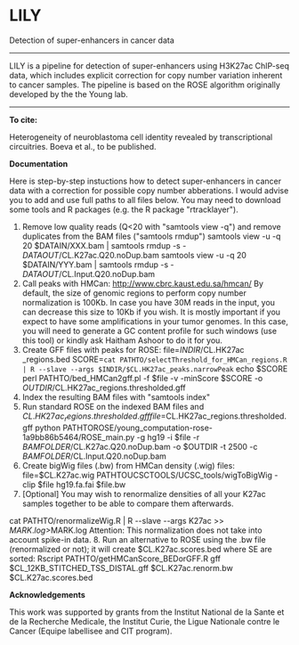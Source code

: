 # LILY
Detection of super-enhancers in cancer data    

---------------------------------------------------------------------------------------------------------------------------

LILY is a pipeline for detection of super-enhancers using H3K27ac ChIP-seq data, which includes explicit correction for copy number variation inherent to cancer samples. The pipeline is based on the ROSE algorithm originally developed by the the Young lab. 

---------------------------------------------------------------------------------------------------------------------------

**To cite:**

Heterogeneity of neuroblastoma cell identity revealed by transcriptional circuitries. Boeva et al., to be published.

**Documentation**

Here is step-by-step instuctions how to detect super-enhancers in cancer data with a correction for possible copy number abberations. I would advise you to add and use full paths to all files below. You may need to download some tools and R packages (e.g. the R package "rtracklayer").
1. Remove low quality reads (Q<20 with "samtools view -q") and remove duplicates from the BAM files ("samtools rmdup") 
samtools view -u -q 20 $DATAIN/XXX.bam | samtools rmdup -s - $DATAOUT/$CL.K27ac.Q20.noDup.bam
samtools view -u -q 20 $DATAIN/YYY.bam | samtools rmdup -s - $DATAOUT/$CL.Input.Q20.noDup.bam
2. Call peaks with HMCan: http://www.cbrc.kaust.edu.sa/hmcan/ 
By default, the size of genomic regions to perform copy number normalization is 100Kb. In case you have 30M reads in the input, you can decrease this size to 10Kb if you wish. It is mostly important if you expect to have some amplifications in your tumor genomes. In this case, you will need to generate a GC content profile for such windows (use this tool) or kindly ask Haitham Ashoor to do it for you.
3. Create GFF files with peaks for ROSE:
file=$INDIR/$CL.HK27ac _regions.bed
SCORE=`cat PATHTO/selectThreshold_for_HMCan_regions.R | R --slave --args $INDIR/$CL.HK27ac_peaks.narrowPeak`
echo $SCORE
perl PATHTO/bed_HMCan2gff.pl -f $file -v -minScore $SCORE -o $OUTDIR/$CL.HK27ac_regions.thresholded.gff
4. Index the resulting BAM files with "samtools index"
5. Run standard ROSE on the indexed BAM files and $CL.HK27ac_regions.thresholded.gff 
file=$CL.HK27ac_regions.thresholded.gff 
python PATHTOROSE/young_computation-rose-1a9bb86b5464/ROSE_main.py -g hg19 -i $file -r $BAMFOLDER/$CL.K27ac.Q20.noDup.bam -o $OUTDIR -t 2500 -c $BAMFOLDER/$CL.Input.Q20.noDup.bam
6. Create bigWig files (.bw) from HMCan density (.wig) files: 
file=$CL.K27ac.wig 
PATHTOUCSCTOOLS/UCSC_tools/wigToBigWig -clip $file hg19.fa.fai $file.bw
7. [Optional] 
You may wish to renormalize densities of all your K27ac samples together to be able to compare them afterwards. 

cat PATHTO/renormalizeWig.R | R --slave --args K27ac >> $MARK.log >$MARK.log 
Attention: This normalization does not take into account spike-in data.
8. Run an alternative to ROSE using the .bw file (renormalized or not); it will create $CL.K27ac.scores.bed where SE are sorted: 
Rscript PATHTO/getHMCanScore_BEDorGFF.R gff $CL\_12KB_STITCHED_TSS_DISTAL.gff $CL.K27ac.renorm.bw $CL.K27ac.scores.bed

**Acknowledgements**

This work was supported by grants from the Institut National de la Sante et de la Recherche Medicale, the Institut Curie, the Ligue Nationale contre le Cancer (Equipe labellisee and CIT program).